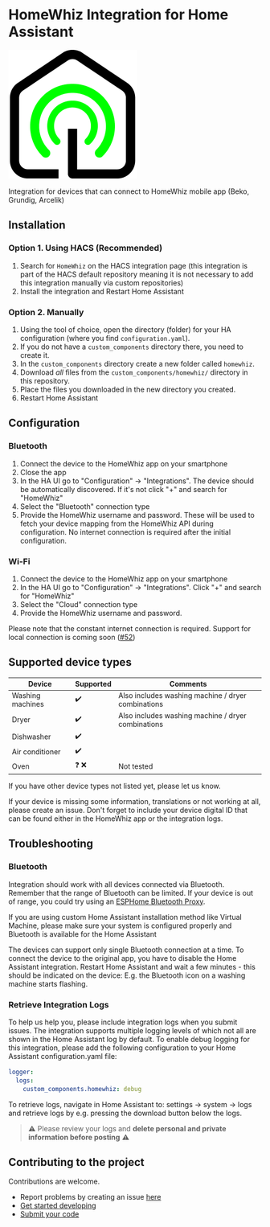 # HomeWhiz Integration for Home Assistant

![HomeWhiz icon](./icons/icon.png)

Integration for devices that can connect to HomeWhiz mobile app (Beko, Grundig, Arcelik)

## Installation

### Option 1. Using HACS (Recommended)

1. Search for `HomeWhiz` on the HACS integration page (this integration is part of the HACS default repository meaning it is not necessary to add this integration manually via custom repositories)
2. Install the integration and Restart Home Assistant

### Option 2. Manually

1. Using the tool of choice, open the directory (folder) for your HA configuration (where you find `configuration.yaml`).
2. If you do not have a `custom_components` directory there, you need to create it.
3. In the `custom_components` directory create a new folder called `homewhiz`.
4. Download _all_ files from the `custom_components/homewhiz/` directory in this repository.
5. Place the files you downloaded in the new directory you created.
6. Restart Home Assistant

## Configuration

### Bluetooth 

1. Connect the device to the HomeWhiz app on your smartphone
2. Close the app
4. In the HA UI go to "Configuration" -> "Integrations". The device should be automatically discovered. If it's not click "+" and search for "HomeWhiz"
5. Select the "Bluetooth" connection type 
6. Provide the HomeWhiz username and password. These will be used to fetch your device mapping from the HomeWhiz API during configuration. No internet connection is required after the initial configuration. 

### Wi-Fi

1. Connect the device to the HomeWhiz app on your smartphone
2. In the HA UI go to "Configuration" -> "Integrations". Click "+" and search for "HomeWhiz"
3. Select the "Cloud" connection type 
4. Provide the HomeWhiz username and password.

Please note that the constant internet connection is required. Support for local connection is coming soon ([#52](https://github.com/rowysock/home-assistant-HomeWhiz/issues/52))

## Supported device types

| Device           | Supported          | Comments                                           |
| ---------------- | ------------------ | -------------------------------------------------- |
| Washing machines | :heavy_check_mark: | Also includes washing machine / dryer combinations |
| Dryer            | :heavy_check_mark: | Also includes washing machine / dryer combinations |
| Dishwasher       | :heavy_check_mark: |                                                    |
| Air conditioner  | :heavy_check_mark: |                                                    |
| Oven             | :question: :x:     | Not tested                                         |

If you have other device types not listed yet, please let us know.

If your device is missing some information, translations or not working at all, please create an issue. 
Don't forget to include your device digital ID that can be found either in the HomeWhiz app or the integration logs. 

## Troubleshooting

### Bluetooth
Integration should work with all devices connected via Bluetooth. Remember that the range of Bluetooth can be limited. If your device is out of range, you could try using an [ESPHome Bluetooth Proxy](https://esphome.github.io/bluetooth-proxies/).  

If you are using custom Home Assistant installation method like Virtual Machine, please make sure your system is configured properly and Bluetooth is available for the Home Assistant

The devices can support only single Bluetooth connection at a time.
To connect the device to the original app, you have to disable the Home Assistant integration. Restart Home Assistant and wait a few minutes - this should be indicated on the device: E.g. the Bluetooth icon on a washing machine starts flashing.

### Retrieve Integration Logs

To help us help you, please include integration logs when you submit issues. The integration supports multiple logging levels of which not all are shown in the Home Assistant log by default. To enable debug logging for this integration, please add the following configuration to your Home Assistant configuration.yaml file:
```yaml
logger:
  logs:
    custom_components.homewhiz: debug
```
To retrieve logs, navigate in Home Assistant to: settings -> system -> logs and retrieve logs by e.g. pressing the download button below the logs.  
> :warning: Please review your logs and **delete personal and private information before posting** :warning:

## Contributing to the project

Contributions are welcome. 
- Report problems by creating an issue [here](https://github.com/rowysock/home-assistant-HomeWhiz/issues)
- [Get started developing](./linux_dev.md)
- [Submit your code](https://github.com/rowysock/home-assistant-HomeWhiz/pulls)

